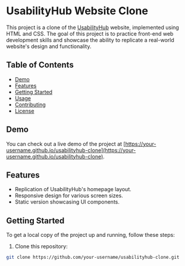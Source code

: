 # UsabilityHub Website Clone

This project is a clone of the [UsabilityHub](https://www.usabilityhub.com/) website, implemented using HTML and CSS. The goal of this project is to practice front-end web development skills and showcase the ability to replicate a real-world website's design and functionality.

## Table of Contents

- [Demo](#demo)
- [Features](#features)
- [Getting Started](#getting-started)
- [Usage](#usage)
- [Contributing](#contributing)
- [License](#license)

## Demo

You can check out a live demo of the project at [https://your-username.github.io/usabilityhub-clone](https://your-username.github.io/usabilityhub-clone).

## Features

- Replication of UsabilityHub's homepage layout.
- Responsive design for various screen sizes.
- Static version showcasing UI components.

## Getting Started

To get a local copy of the project up and running, follow these steps:

1. Clone this repository:

```bash
git clone https://github.com/your-username/usabilityhub-clone.git
